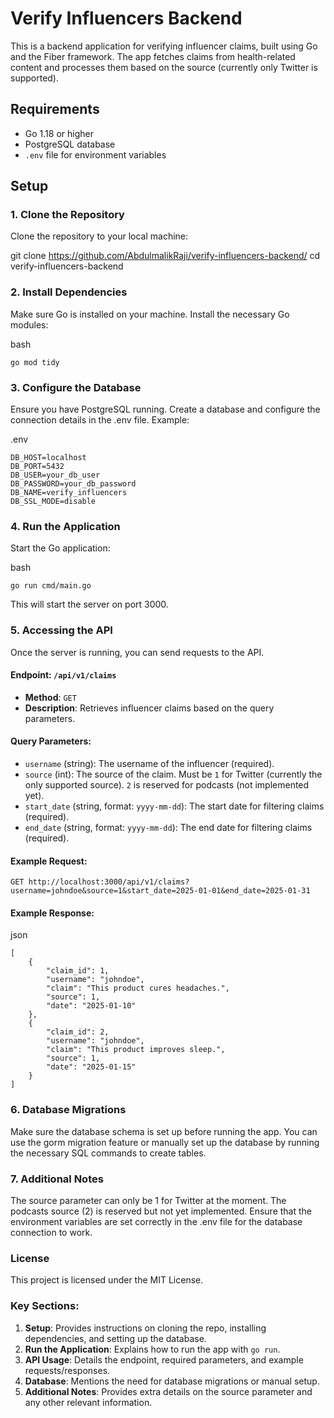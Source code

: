 # Verify Influencers Backend

This is a backend application for verifying influencer claims, built using Go and the Fiber framework. The app fetches claims from health-related content and processes them based on the source (currently only Twitter is supported).

## Requirements

- Go 1.18 or higher
- PostgreSQL database
- `.env` file for environment variables

## Setup

### 1. Clone the Repository

Clone the repository to your local machine:


git clone https://github.com/AbdulmalikRaji/verify-influencers-backend/
cd verify-influencers-backend

### 2. Install Dependencies
Make sure Go is installed on your machine. Install the necessary Go modules:

bash
```
go mod tidy
```

### 3. Configure the Database
Ensure you have PostgreSQL running. Create a database and configure the connection details in the .env file. Example:

.env
```
DB_HOST=localhost
DB_PORT=5432
DB_USER=your_db_user
DB_PASSWORD=your_db_password
DB_NAME=verify_influencers
DB_SSL_MODE=disable
```

### 4. Run the Application
Start the Go application:

bash
```
go run cmd/main.go
```
This will start the server on port 3000.

### 5. Accessing the API
Once the server is running, you can send requests to the API.

#### Endpoint: `/api/v1/claims`
- **Method**: `GET`
- **Description**: Retrieves influencer claims based on the query parameters.

#### Query Parameters:
- `username` (string): The username of the influencer (required).
- `source` (int): The source of the claim. Must be `1` for Twitter (currently the only supported source). `2` is reserved for podcasts (not implemented yet).
- `start_date` (string, format: `yyyy-mm-dd`): The start date for filtering claims (required).
- `end_date` (string, format: `yyyy-mm-dd`): The end date for filtering claims (required).

#### Example Request:
```http
GET http://localhost:3000/api/v1/claims?username=johndoe&source=1&start_date=2025-01-01&end_date=2025-01-31
```
#### Example Response:
json
```
[
    {
        "claim_id": 1,
        "username": "johndoe",
        "claim": "This product cures headaches.",
        "source": 1,
        "date": "2025-01-10"
    },
    {
        "claim_id": 2,
        "username": "johndoe",
        "claim": "This product improves sleep.",
        "source": 1,
        "date": "2025-01-15"
    }
]
```
### 6. Database Migrations
Make sure the database schema is set up before running the app. You can use the gorm migration feature or manually set up the database by running the necessary SQL commands to create tables.

### 7. Additional Notes
The source parameter can only be 1 for Twitter at the moment.
The podcasts source (2) is reserved but not yet implemented.
Ensure that the environment variables are set correctly in the .env file for the database connection to work.

### License
This project is licensed under the MIT License.

### Key Sections:

1. **Setup**: Provides instructions on cloning the repo, installing dependencies, and setting up the database.
2. **Run the Application**: Explains how to run the app with `go run`.
3. **API Usage**: Details the endpoint, required parameters, and example requests/responses.
4. **Database**: Mentions the need for database migrations or manual setup.
5. **Additional Notes**: Provides extra details on the source parameter and any other relevant information.
